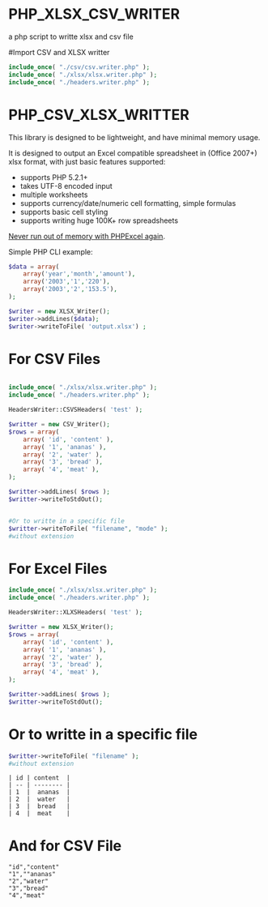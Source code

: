 # PHP_XLSX_CSV_WRITER
a php script to writte xlsx and csv file

#Import CSV and XLSX writter

```php
include_once( "./csv/csv.writer.php" );
include_once( "./xlsx/xlsx.writer.php" );
include_once( "./headers.writer.php" );
```

PHP_CSV_XLSX_WRITTER
====================

This library is designed to be lightweight, and have minimal memory usage.

It is designed to output an Excel compatible spreadsheet in (Office 2007+) xlsx format, with just basic features supported:
* supports PHP 5.2.1+
* takes UTF-8 encoded input
* multiple worksheets
* supports currency/date/numeric cell formatting, simple formulas
* supports basic cell styling
* supports writing huge 100K+ row spreadsheets

[Never run out of memory with PHPExcel again](https://github.com/pertinent23/PHP_XLSX_CSV_WRITER).

Simple PHP CLI example:
```php
$data = array(
    array('year','month','amount'),
    array('2003','1','220'),
    array('2003','2','153.5'),
);

$writer = new XLSX_Writer();
$writer->addLines($data);
$writer->writeToFile( 'output.xlsx') ;
```

# For CSV Files

```php

include_once( "./xlsx/xlsx.writer.php" );
include_once( "./headers.writer.php" );

HeadersWriter::CSVSHeaders( 'test' );

$writter = new CSV_Writer();
$rows = array(
    array( 'id', 'content' ),
    array( '1', 'ananas' ),
    array( '2', 'water' ),
    array( '3', 'bread' ),
    array( '4', 'meat' ),
);

$writter->addLines( $rows );
$writter->writeToStdOut();
```


```php

#Or to writte in a specific file
$writter->writeToFile( "filename", "mode" );
#without extension

```

# For Excel Files

```php
include_once( "./xlsx/xlsx.writer.php" );
include_once( "./headers.writer.php" );

HeadersWriter::XLXSHeaders( 'test' );

$writter = new XLSX_Writer();
$rows = array(
    array( 'id', 'content' ),
    array( '1', 'ananas' ),
    array( '2', 'water' ),
    array( '3', 'bread' ),
    array( '4', 'meat' ),
);

$writter->addLines( $rows );
$writter->writeToStdOut();
```

# Or to writte in a specific file

```php
$writter->writeToFile( "filename" );
#without extension

```

```
| id | content  |
| -- | -------- |
| 1  |  ananas  |
| 2  |  water   |
| 3  |  bread   |
| 4  |  meat    |
```
# And for CSV File

```csv
"id","content"
"1",""ananas"
"2","water"
"3","bread"
"4","meat"
```